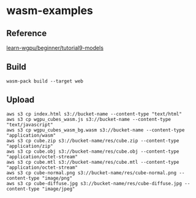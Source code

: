 # wasm-examples

## Reference
[learn-wgpu/beginner/tutorial9-models](https://sotrh.github.io/learn-wgpu/beginner/tutorial9-models/)

## Build
```
wasm-pack build --target web
```

## Upload
```
aws s3 cp index.html s3://bucket-name --content-type "text/html"
aws s3 cp wgpu_cubes_wasm.js s3://bucket-name --content-type "text/javascript"
aws s3 cp wgpu_cubes_wasm_bg.wasm s3://bucket-name --content-type "application/wasm"
aws s3 cp cube.zip s3://bucket-name/res/cube.zip --content-type "application/zip"
aws s3 cp cube.obj s3://bucket-name/res/cube.obj --content-type "application/octet-stream"
aws s3 cp cube.mtl s3://bucket-name/res/cube.mtl --content-type "application/octet-stream"
aws s3 cp cube-normal.png s3://bucket-name/res/cube-normal.png --content-type "image/png"
aws s3 cp cube-diffuse.jpg s3://bucket-name/res/cube-diffuse.jpg --content-type "image/jpeg"
```
